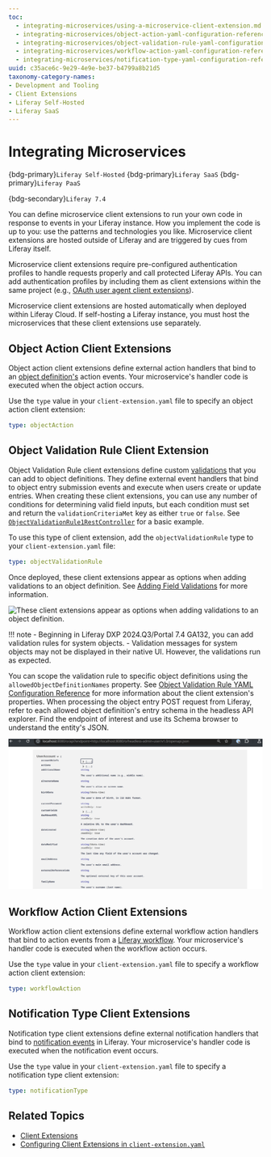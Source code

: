 ```yaml
---
toc:
  - integrating-microservices/using-a-microservice-client-extension.md
  - integrating-microservices/object-action-yaml-configuration-reference.md
  - integrating-microservices/object-validation-rule-yaml-configuration-reference.md
  - integrating-microservices/workflow-action-yaml-configuration-reference.md
  - integrating-microservices/notification-type-yaml-configuration-reference.md
uuid: c35ace6c-9e29-4e9e-be37-b4799a8b21d5
taxonomy-category-names:
- Development and Tooling
- Client Extensions
- Liferay Self-Hosted
- Liferay SaaS
---
```


# Integrating Microservices

{bdg-primary}`Liferay Self-Hosted`
{bdg-primary}`Liferay SaaS`
{bdg-primary}`Liferay PaaS`

{bdg-secondary}`Liferay 7.4`

You can define microservice client extensions to run your own code in response to events in your Liferay instance. How you implement the code is up to you: use the patterns and technologies you like. Microservice client extensions are hosted outside of Liferay and are triggered by cues from Liferay itself.

Microservice client extensions require pre-configured authentication profiles to handle requests properly and call protected Liferay APIs. You can add authentication profiles by including them as client extensions within the same project (e.g., [OAuth user agent client extensions](./configuration-as-code.md#oauth-user-agent-client-extensions)).

Microservice client extensions are hosted automatically when deployed within Liferay Cloud. If self-hosting a Liferay instance, you must host the microservices that these client extensions use separately.

## Object Action Client Extensions

Object action client extensions define external action handlers that bind to an [object definition's](./objects.md) action events. Your microservice's handler code is executed when the object action occurs.

Use the `type` value in your `client-extension.yaml` file to specify an object action client extension:

```yaml
type: objectAction
```

## Object Validation Rule Client Extension

Object Validation Rule client extensions define custom [validations](./objects/creating-and-managing-objects/validations.md) that you can add to object definitions. They define external event handlers that bind to object entry submission events and execute when users create or update entries. When creating these client extensions, you can use any number of conditions for determining valid field inputs, but each condition must set and return the `validationCriteriaMet` key as either `true` or `false`. See [`ObjectValidationRule1RestController`](https://github.com/liferay/liferay-portal/blob/master/workspaces/liferay-sample-workspace/client-extensions/liferay-sample-etc-spring-boot/src/main/java/com/liferay/sample/ObjectValidationRule1RestController.java) for a basic example.

To use this type of client extension, add the `objectValidationRule` type to your `client-extension.yaml` file:

```yaml
type: objectValidationRule
```

Once deployed, these client extensions appear as options when adding validations to an object definition. See [Adding Field Validations](./objects/creating-and-managing-objects/validations/adding-field-validations.md) for more information.

![These client extensions appear as options when adding validations to an object definition.](./integrating-microservices/images/01.png)

!!! note
    - Beginning in Liferay DXP 2024.Q3/Portal 7.4 GA132, you can add validation rules for system objects.
    - Validation messages for system objects may not be displayed in their native UI. However, the validations run as expected.

You can scope the validation rule to specific object definitions using the `allowedObjectDefinitionNames` property. See [Object Validation Rule YAML Configuration Reference](./integrating-microservices/object-validation-rule-yaml-configuration-reference.md) for more information about the client extension's properties. When processing the object entry POST request from Liferay, refer to each allowed object definition's entry schema in the headless API explorer. Find the endpoint of interest and use its Schema browser to understand the entity's JSON.

![Browse the schema for an entry to validate its fields.](./integrating-microservices/images/02.png)

## Workflow Action Client Extensions

Workflow action client extensions define external workflow action handlers that bind to action events from a [Liferay workflow](../process-automation/workflow/introduction-to-workflow.md). Your microservice's handler code is executed when the workflow action occurs.

Use the `type` value in your `client-extension.yaml` file to specify a workflow action client extension:

```yaml
type: workflowAction
```

## Notification Type Client Extensions

Notification type client extensions define external notification handlers that bind to [notification events](../process-automation/notifications.md) in Liferay. Your microservice's handler code is executed when the notification event occurs.

Use the `type` value in your `client-extension.yaml` file to specify a notification type client extension:

```yaml
type: notificationType
```

## Related Topics

* [Client Extensions](./client-extensions.md)
* [Configuring Client Extensions in `client-extension.yaml`](./client-extensions/working-with-client-extensions.md#configuring-client-extensions-in-client-extension-yaml)
